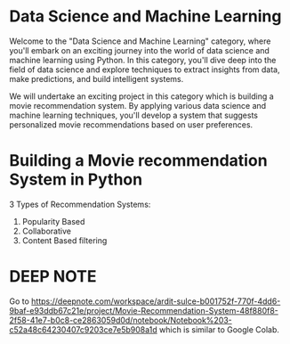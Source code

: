 # Data Science and Machine Learning

Welcome to the "Data Science and Machine Learning" category, where you'll embark on an exciting journey into the world of data science and machine learning using Python. In this category, you'll dive deep into the field of data science and explore techniques to extract insights from data, make predictions, and build intelligent systems.

We will undertake an exciting project in this category which is building a movie recommendation system. By applying various data science and machine learning techniques, you'll develop a system that suggests personalized movie recommendations based on user preferences. 

# Building a Movie recommendation System in Python

3 Types of Recommendation Systems:
1. Popularity Based
2. Collaborative
3. Content Based filtering

# DEEP NOTE
Go to https://deepnote.com/workspace/ardit-sulce-b001752f-770f-4dd6-9baf-e93ddb67c21e/project/Movie-Recommendation-System-48f880f8-2f58-41e7-b0c8-ce2863059d0d/notebook/Notebook%203-c52a48c64230407c9203ce7e5b908a1d
which is similar to Google Colab.